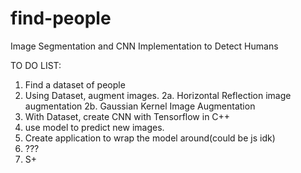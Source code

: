 # find-people
Image Segmentation and CNN Implementation to Detect Humans


TO DO LIST:
1. Find a dataset of people
2. Using Dataset, augment images. 
   2a. Horizontal Reflection image augmentation
   2b. Gaussian Kernel Image Augmentation
3. With Dataset, create CNN with Tensorflow in C++
4. use model to predict new images.
5. Create application to wrap the model around(could be js idk)
6. ???
7. S+
